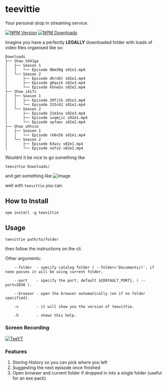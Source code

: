 # teevittie
Your personal drop in streaming service.


  [![NPM Version][npm-version-image]][npm-url]
  [![NPM Downloads][npm-downloads-image]][npm-downloads-url]

Imagine you have a perfectly **LEGALLY** downloaded folder with loads of video files organised like so:

```
Downloads
├── Show 5d41ga
│   ├── Season 1
│   │   └── Episode 06m30g s01e1.mp4
│   └── Season 2
│       ├── Episode dhrnbt s02e1.mp4
│       ├── Episode g0qsik s02e3.mp4
│       └── Episode khnw5u s02e2.mp4
├── Show i4i7z
│   ├── Season 1
│   │   ├── Episode 20fj1k s01e2.mp4
│   │   └── Episode 315c62 s01e1.mp4
│   └── Season 2
│       ├── Episode 21m1nu s02e3.mp4
│       ├── Episode sxqmjic s02e1.mp4
│       └── Episode xpfaoc s02e2.mp4
├── Show uhhcvo
│   ├── Season 1
│   │   └── Episode rk0v56 s01e1.mp4
│   └── Season 2
│       ├── Episode 63wiv s02e1.mp4
│       └── Episode nofx2 s02e2.mp4
```

Wouldnt it be nice to go something like
```
teevittie Downloads/
```

and get something like
![image](https://user-images.githubusercontent.com/248805/188669381-9d895727-f284-4864-97b7-b4b18073851d.png)

well with `teevittie` you can.

## How to Install
```
npm install -g teevittie
```

## Usage
```
teevittie path/to/folder
```

then follow the instructions on the cli.

Other arguments:

```
    --folder  - specify catalog folder ( --folder='Documents/)', if none passes it will be using current folder.

    --port    - specify the port, default ${DEFAULT_PORT}, ( --port=3030 ).

    --browser - open the browser automatically (on if no folder specified).

    -v        - it will show you the version of teevittie.

    -h        - shows this help.
```

### Screen Recording
[![TeeYT](https://user-images.githubusercontent.com/248805/188894180-08ee0462-7104-47c7-a212-e37bf1a036c3.png)](https://youtu.be/zr9qo2cx35k)


### Features
1. Storing History so you can pick where you left
2. Suggesting the next episode once finished
3. Open browser and current folder if dropped in into a single folder (useful for an exe pack)



[npm-version-image]: https://badgen.net/npm/v/teevittie
[npm-url]: https://npmjs.org/package/teevittie
[npm-downloads-url]: https://npmcharts.com/compare/teevittie?minimal=true
[npm-downloads-image]: https://badgen.net/npm/dm/teevittie